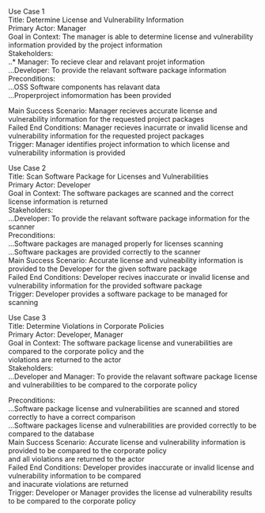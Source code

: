 
Use Case 1 <br />
Title: Determine License and Vulnerability Information <br />
Primary Actor: Manager <br />
Goal in Context: The manager is able to determine license and vulnerability information provided by the project information <br />
Stakeholders: <br />
  ..* Manager: To recieve clear and relavant projet information <br />
  ...Developer: To provide the relavant software package information <br />
Preconditions: <br />
  ...OSS Software components has relavant data <br />
  ...Properproject infomormation has been provided <br />
  
  Main Success Scenario: Manager recieves accurate license and vulnerability information for the requested project packages <br />
  Failed End Conditions: Manager recieves inacurrate or invalid license and vulnerability information for the requested project packages <br />
  Trigger: Manager identifies project information to which license and vulnerability information is provided <br />


Use Case 2 <br />
Title: Scan Software Package for Licenses and Vulnerabilities <br />
Primary Actor: Developer <br />
Goal in Context: The software packages are scanned and the correct license information is returned <br />
Stakeholders: <br />
  ...Developer: To provide the relavant software package information for the scanner <br />
Preconditions: <br />
  ...Software packages are managed properly for licenses scanning <br />
  ...Software packages are provided correctly to the scanner <br />
Main Success Scenario: Accurate license and vulneability information is provided to the Developer for the given software package <br />
Failed End Conditions: Developer recives inaccurate or invalid license and vulnerability information for the provided software package <br />
Trigger: Developer provides a software package to be managed for scanning <br />


Use Case 3 <br />
Title: Determine Violations in Corporate Policies <br />
Primary Actor: Developer, Manager <br />
Goal in Context: The software package license and vunerabilities are compared to the corporate policy and the <br />
violations are returned to the actor <br />
Stakeholders: <br />
  ...Developer and Manager: To provide the relavant software package license and vulnerabilities to be compared to the corporate policy <br />
  
Preconditions: <br />
  ...Software package license and vulnerabilities are scanned and stored correctly to have a correct comparison <br />
  ...Software packages license and vulnerabilities are provided correctly to be compared to the database <br />
Main Success Scenario: Accurate license and vulnerability information is provided to be compared to the corporate policy <br />
and all violations are returned to the actor <br />
Failed End Conditions: Developer provides inaccurate or invalid license and vulnerability information to be compared <br />
and inacurate violations are returned <br />
Trigger: Developer or Manager provides the license ad vulnerability results to be compared to the corporate policy <br />
